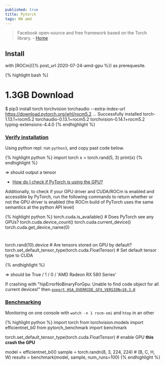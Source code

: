 ```yaml
---
published: true
title: Pytorch
tags: NN amd
---
```

>  Facebook open-source and free framework based on the Torch library. - [Home](https://pytorch.org/)

## Install

with [ROCm]({% post_url 2020-07-24-amd-gpu %}) as prerequesite.

{% highlight bash %}
# 1.3GB Download
$ pip3 install torch torchvision torchaudio --extra-index-url https://download.pytorch.org/whl/rocm5.2
...
Successfully installed torch-1.13.1+rocm5.2 torchaudio-0.13.1+rocm5.2 torchvision-0.14.1+rocm5.2 typing-extensions-4.4.0
{% endhighlight %}

### [Verify installation](https://pytorch.org/get-started/locally/#linux-verification)

Using python repl: run `python3`, and copy past code below.

{% highlight python %}
import torch
x = torch.rand(5, 3)
print(x)
{% endhighlight %}

=> should output a tensor

- [How do I check if PyTorch is using the GPU?](https://stackoverflow.com/questions/48152674/how-do-i-check-if-pytorch-is-using-the-gpu)

Additionally, to check if your GPU driver and CUDA/ROCm is enabled and accessible by PyTorch, run the following commands to return whether or not the GPU driver is enabled (the ROCm build of PyTorch uses the same semantics at the python API level)

{% highlight python %}
torch.cuda.is_available()		# Does PyTorch see any GPUs?
torch.cuda.device_count()
torch.cuda.current_device()
torch.cuda.get_device_name(0)
#
torch.rand(10).device			# Are tensors stored on GPU by default?
torch.set_default_tensor_type(torch.cuda.FloatTensor) # Set default tensor type to CUDA

{% endhighlight %}

=> should be True / 1 / 0 / 'AMD Radeon RX 580 Series'

If crashing with "hipErrorNoBinaryForGpu: Unable to find code object for all current devices!" then [`export HSA_OVERRIDE_GFX_VERSION=10.3.0`](https://stackoverflow.com/questions/73575955/pytorch-hiperrornobinaryforgpu-unable-to-find-code-object-for-all-current-devi)

### [Benchmarking](https://github.com/LukasHedegaard/pytorch-benchmark)

Monitoring on one console with `watch -n 1 rocm-smi` and `htop` in an other

{% highlight python %}
import torch
from torchvision.models import efficientnet_b0
from pytorch_benchmark import benchmark

torch.set_default_tensor_type(torch.cuda.FloatTensor) # enable GPU **this crash the GPU**

model = efficientnet_b0()
sample = torch.randn(8, 3, 224, 224)  # (B, C, H, W)
results = benchmark(model, sample, num_runs=100)
{% endhighlight %}
